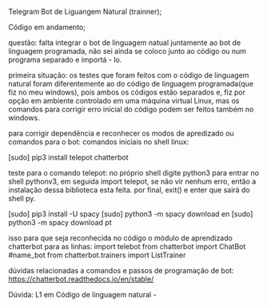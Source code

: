 Telegram Bot de Liguangem Natural (trainner);

Código em andamento;


questão: falta integrar o bot de linguagem natual juntamente ao bot de linguagem programada, não sei ainda se coloco junto ao código ou num programa separado e importá - lo.


primeira situação: 
os testes que foram feitos com o código de linguagem natural foram diferentemente ao do código de linguagem programada(que fiz no meu windows), pois ambos os códigos estão separados e, fiz por opção em ambiente controlado em uma máquina virtual Linux, mas os comandos para corrigir erro inicial do código podem ser feitos também no windows.

para corrigir dependência e reconhecer os modos de apredizado ou comandos para o bot:
comandos iniciais no shell linux:

[sudo] pip3 install telepot chatterbot

teste para o comando telepot: no próprio shell digite python3 para entrar no shell pythonv3, em seguida import telepot, se não vir nenhum erro, então a instalação dessa biblioteca esta feita.
por final, exit() e enter que sairá do shell py.

[sudo] pip3 install -U spacy
[sudo] python3 -m spacy download en
[sudo] python3 -m spacy download pt

isso para que seja reconhecida no código o módulo de aprendizado chatterbot para as linhas:
import telebot
from chatterbot import ChatBot #name_bot
from chatterbot.trainers import ListTrainer

dúvidas relacionadas a comandos e passos de programação de bot: https://chatterbot.readthedocs.io/en/stable/


Dúvida: L1 em Código de linguagem natural - 
